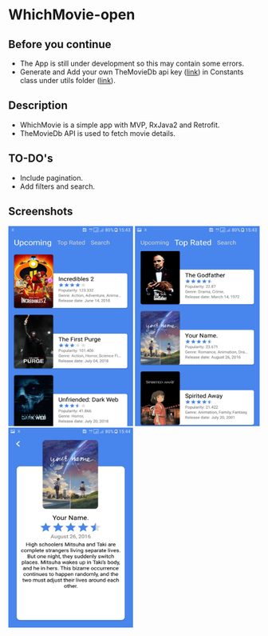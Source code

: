 # WhichMovie-open
Before you continue
------
* The App is still under development so this may contain some errors.<br>
* Generate and Add your own TheMovieDb api key ([link](https://developers.themoviedb.org/3/getting-started/introduction)) in Constants class under utils folder ([link](https://github.com/Kashish-Sharma/WhichMovie-open/blob/master/app/src/main/java/app/com/moviedb/Utils/Constants.java)). <br>


Description
---------
* WhichMovie is a simple app with MVP, RxJava2 and Retrofit.<br>
* TheMovieDb API is used to fetch movie details.

TO-DO's
---------
* Include pagination.
* Add filters and search.

Screenshots
-----------
<p float="left">
<img src="https://github.com/Kashish-Sharma/WhichMovie-open/blob/master/Screenshots/Screenshot_20180722-154344.jpg" alt="Upcoming" width="250dp" height="400dp"> 
<img src="https://github.com/Kashish-Sharma/WhichMovie-open/blob/master/Screenshots/Screenshot_20180722-154356.jpg" alt="Top Rated" width="250dp" height="400dp">
<img src="https://github.com/Kashish-Sharma/WhichMovie-open/blob/master/Screenshots/Screenshot_20180722-154408.jpg" alt="Details" width="250dp" height="400dp">
</p>
